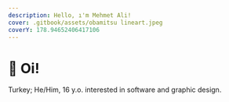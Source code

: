 ```yaml
---
description: Hello, ı'm Mehmet Ali!
cover: .gitbook/assets/obamitsu lineart.jpeg
coverY: 178.94652406417106
---
```


# 👋 Oi!

Turkey; He/Him, 16 y.o. interested in software and graphic design.
